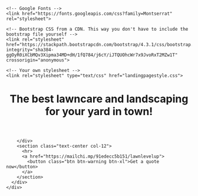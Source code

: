 <!DOCTYPE html>
<html>
  <head>
    <title>Lawn Level Up</title>
    <!-- Required meta tags -->
    <meta charset="utf-8">
    <meta name="viewport" content="width=device-width, initial-scale=1, shrink-to-fit=no">

    <!-- Google Fonts -->
    <link href="https://fonts.googleapis.com/css?family=Montserrat" rel="stylesheet">

    <!-- Bootstrap CSS from a CDN. This way you don't have to include the bootstrap file yourself -->
    <link rel="stylesheet" href="https://stackpath.bootstrapcdn.com/bootstrap/4.3.1/css/bootstrap.min.css" integrity="sha384-ggOyR0iXCbMQv3Xipma34MD+dH/1fQ784/j6cY/iJTQUOhcWr7x9JvoRxT2MZw1T" crossorigin="anonymous">
    
    <!-- Your own stylesheet -->
    <link rel="stylesheet" type="text/css" href="landingpagestyle.css">
  </head>
  <body>
    <div class="container d-flex align-items-center h-100">
      <div class="row">
        <header class="text-center col-12">
          <h1 class="text-uppercase"><strong>The best lawncare and landscaping for your yard in town!</strong></h1>
        </header>
        <div class="buffer col-12">

        </div>
        <section class="text-center col-12">
          <hr>
          <a href="https://mailchi.mp/91edecc5b151/lawnlevelup">
            <button class="btn btn-warning btn-xl">Get a quote now</button>
          </a>
        </section>
      </div>
    </div>
  </body>
</html>
